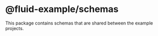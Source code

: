 # @fluid-example/schemas

This package contains schemas that are shared between the example projects.
